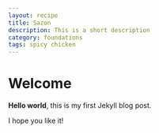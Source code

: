 ```yaml
---
layout: recipe
title: Sazon
description: This is a short description
category: foundations
tags: spicy chicken
---
```


# Welcome

**Hello world**, this is my first Jekyll blog post.

I hope you like it!
